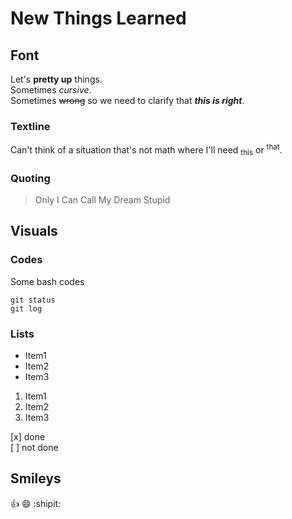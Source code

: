 # New Things Learned  
## Font  
Let's **pretty up** things.  
Sometimes _cursive_.  
Sometimes ~~wrong~~ so we need to clarify that ***this is right***.
  
### Textline  
Can't think of a situation that's not math where I'll need <sub>this</sub> or <sup>that</sup>.  
  
### Quoting  
> Only I Can Call My Dream Stupid  
  
## Visuals  
### Codes  
Some bash codes  
```
git status
git log
```
  
### Lists  
- Item1
- Item2
- Item3
  
1. Item1
2. Item2
3. Item3
  
[x] done  
[ ] not done  
  
## Smileys  
:+1: :smile: :shipit:


<!-- Secret comment -->
<!-- https://docs.github.com/en/get-started/writing-on-github/getting-started-with-writing-and-formatting-on-github/basic-writing-and-formatting-syntax -->


  
  
  
